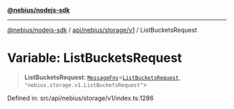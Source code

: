 [**@nebius/nodejs-sdk**](../../../../../README.md)

***

[@nebius/nodejs-sdk](../../../../../README.md) / [api/nebius/storage/v1](../README.md) / ListBucketsRequest

# Variable: ListBucketsRequest

> **ListBucketsRequest**: [`MessageFns`](../../../../../runtime/protos/core/interfaces/MessageFns.md)\<[`ListBucketsRequest`](../interfaces/ListBucketsRequest.md), `"nebius.storage.v1.ListBucketsRequest"`\>

Defined in: src/api/nebius/storage/v1/index.ts:1286
